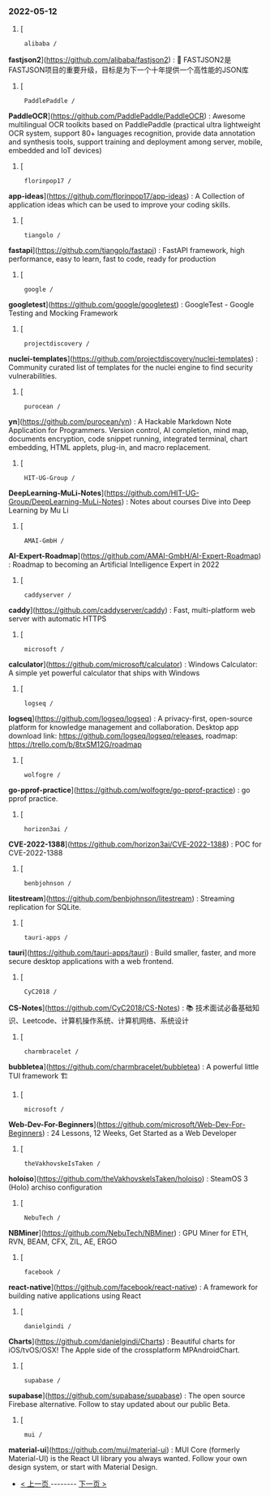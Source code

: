 ### 2022-05-12 
1. [
    

        alibaba /
**fastjson2**](https://github.com/alibaba/fastjson2) : 🚄 FASTJSON2是FASTJSON项目的重要升级，目标是为下一个十年提供一个高性能的JSON库
1. [
    

        PaddlePaddle /
**PaddleOCR**](https://github.com/PaddlePaddle/PaddleOCR) : Awesome multilingual OCR toolkits based on PaddlePaddle (practical ultra lightweight OCR system, support 80+ languages recognition, provide data annotation and synthesis tools, support training and deployment among server, mobile, embedded and IoT devices)
1. [
    

        florinpop17 /
**app-ideas**](https://github.com/florinpop17/app-ideas) : A Collection of application ideas which can be used to improve your coding skills.
1. [
    

        tiangolo /
**fastapi**](https://github.com/tiangolo/fastapi) : FastAPI framework, high performance, easy to learn, fast to code, ready for production
1. [
    

        google /
**googletest**](https://github.com/google/googletest) : GoogleTest - Google Testing and Mocking Framework
1. [
    

        projectdiscovery /
**nuclei-templates**](https://github.com/projectdiscovery/nuclei-templates) : Community curated list of templates for the nuclei engine to find security vulnerabilities.
1. [
    

        purocean /
**yn**](https://github.com/purocean/yn) : A Hackable Markdown Note Application for Programmers. Version control, AI completion, mind map, documents encryption, code snippet running, integrated terminal, chart embedding, HTML applets, plug-in, and macro replacement.
1. [
    

        HIT-UG-Group /
**DeepLearning-MuLi-Notes**](https://github.com/HIT-UG-Group/DeepLearning-MuLi-Notes) : Notes about courses Dive into Deep Learning by Mu Li
1. [
    

        AMAI-GmbH /
**AI-Expert-Roadmap**](https://github.com/AMAI-GmbH/AI-Expert-Roadmap) : Roadmap to becoming an Artificial Intelligence Expert in 2022
1. [
    

        caddyserver /
**caddy**](https://github.com/caddyserver/caddy) : Fast, multi-platform web server with automatic HTTPS
1. [
    

        microsoft /
**calculator**](https://github.com/microsoft/calculator) : Windows Calculator: A simple yet powerful calculator that ships with Windows
1. [
    

        logseq /
**logseq**](https://github.com/logseq/logseq) : A privacy-first, open-source platform for knowledge management and collaboration. Desktop app download link: https://github.com/logseq/logseq/releases, roadmap: https://trello.com/b/8txSM12G/roadmap
1. [
    

        wolfogre /
**go-pprof-practice**](https://github.com/wolfogre/go-pprof-practice) : go pprof practice.
1. [
    

        horizon3ai /
**CVE-2022-1388**](https://github.com/horizon3ai/CVE-2022-1388) : POC for CVE-2022-1388
1. [
    

        benbjohnson /
**litestream**](https://github.com/benbjohnson/litestream) : Streaming replication for SQLite.
1. [
    

        tauri-apps /
**tauri**](https://github.com/tauri-apps/tauri) : Build smaller, faster, and more secure desktop applications with a web frontend.
1. [
    

        CyC2018 /
**CS-Notes**](https://github.com/CyC2018/CS-Notes) : 📚 技术面试必备基础知识、Leetcode、计算机操作系统、计算机网络、系统设计
1. [
    

        charmbracelet /
**bubbletea**](https://github.com/charmbracelet/bubbletea) : A powerful little TUI framework 🏗
1. [
    

        microsoft /
**Web-Dev-For-Beginners**](https://github.com/microsoft/Web-Dev-For-Beginners) : 24 Lessons, 12 Weeks, Get Started as a Web Developer
1. [
    

        theVakhovskeIsTaken /
**holoiso**](https://github.com/theVakhovskeIsTaken/holoiso) : SteamOS 3 (Holo) archiso configuration
1. [
    

        NebuTech /
**NBMiner**](https://github.com/NebuTech/NBMiner) : GPU Miner for ETH, RVN, BEAM, CFX, ZIL, AE, ERGO
1. [
    

        facebook /
**react-native**](https://github.com/facebook/react-native) : A framework for building native applications using React
1. [
    

        danielgindi /
**Charts**](https://github.com/danielgindi/Charts) : Beautiful charts for iOS/tvOS/OSX! The Apple side of the crossplatform MPAndroidChart.
1. [
    

        supabase /
**supabase**](https://github.com/supabase/supabase) : The open source Firebase alternative. Follow to stay updated about our public Beta.
1. [
    

        mui /
**material-ui**](https://github.com/mui/material-ui) : MUI Core (formerly Material-UI) is the React UI library you always wanted. Follow your own design system, or start with Material Design. 

- [ < 上一页 ](https://github.com/able8/github-trending-daily-record/blob/master/2022-05-11.md) -------- [ 下一页 > ](https://github.com/able8/github-trending-daily-record/blob/master/2022-05-13.md)
